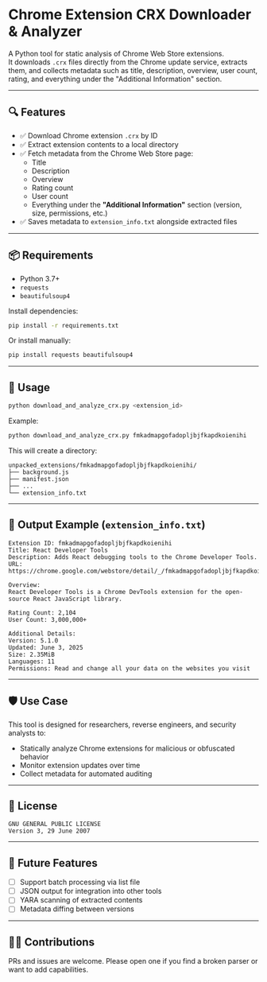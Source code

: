 # Chrome Extension CRX Downloader & Analyzer

A Python tool for static analysis of Chrome Web Store extensions.  
It downloads `.crx` files directly from the Chrome update service, extracts them, and collects metadata such as title, description, overview, user count, rating, and everything under the "Additional Information" section.

---

## 🔍 Features

- ✅ Download Chrome extension `.crx` by ID  
- ✅ Extract extension contents to a local directory  
- ✅ Fetch metadata from the Chrome Web Store page:
  - Title  
  - Description  
  - Overview  
  - Rating count  
  - User count  
  - Everything under the **"Additional Information"** section (version, size, permissions, etc.)  
- ✅ Saves metadata to `extension_info.txt` alongside extracted files

---

## 📦 Requirements

- Python 3.7+
- `requests`
- `beautifulsoup4`

Install dependencies:

```bash
pip install -r requirements.txt
```

Or install manually:

```bash
pip install requests beautifulsoup4
```

---

## 🚀 Usage

```bash
python download_and_analyze_crx.py <extension_id>
```

Example:

```bash
python download_and_analyze_crx.py fmkadmapgofadopljbjfkapdkoienihi
```

This will create a directory:
```
unpacked_extensions/fmkadmapgofadopljbjfkapdkoienihi/
├── background.js
├── manifest.json
├── ...
└── extension_info.txt
```

---

## 📄 Output Example (`extension_info.txt`)
```
Extension ID: fmkadmapgofadopljbjfkapdkoienihi
Title: React Developer Tools
Description: Adds React debugging tools to the Chrome Developer Tools.
URL: https://chrome.google.com/webstore/detail/_/fmkadmapgofadopljbjfkapdkoienihi

Overview:
React Developer Tools is a Chrome DevTools extension for the open-source React JavaScript library.

Rating Count: 2,104
User Count: 3,000,000+

Additional Details:
Version: 5.1.0
Updated: June 3, 2025
Size: 2.35MiB
Languages: 11
Permissions: Read and change all your data on the websites you visit
```

---

## 🛡 Use Case

This tool is designed for researchers, reverse engineers, and security analysts to:

- Statically analyze Chrome extensions for malicious or obfuscated behavior
- Monitor extension updates over time
- Collect metadata for automated auditing

---

## 📝 License
```
GNU GENERAL PUBLIC LICENSE
Version 3, 29 June 2007
```

---

## 🤖 Future Features

- [ ] Support batch processing via list file  
- [ ] JSON output for integration into other tools  
- [ ] YARA scanning of extracted contents  
- [ ] Metadata diffing between versions  

---

## 🙋‍♀️ Contributions

PRs and issues are welcome. Please open one if you find a broken parser or want to add capabilities.


